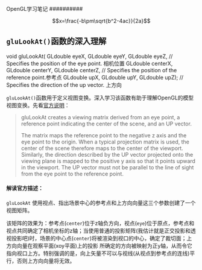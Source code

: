 OpenGL学习笔记
##########
<script type="text/javascript" src="http://cdn.mathjax.org/mathjax/latest/MathJax.js?config=default"></script>
$$x=\frac{-b\pm\sqrt{b^2-4ac}}{2a}$$

## `gluLookAt()`函数的深入理解

  void gluLookAt(	GLdouble eyeX, GLdouble eyeY, GLdouble eyeZ,           // Specifies the position of the eye point.      相机位置
   	              GLdouble centerX, GLdouble centerY, GLdouble centerZ,  // Specifies the position of the reference point.参考点
   	              GLdouble upX, GLdouble upY, GLdouble upZ);             // Specifies the direction of the up vector.     上方向
   	              

`gluLookAt()`函数用于定义视图变换。深入学习该函数有助于理解OpenGL的模型视图变换。先看[官方说明](https://www.opengl.org/sdk/docs/man2/xhtml/gluLookAt.xml)：


> gluLookAt creates a viewing matrix derived from an eye point, a reference point indicating the center of the scene, and an UP vector.
> 
> The matrix maps the reference point to the negative z axis and the eye point to the origin. When a typical projection matrix is used, the center of the scene therefore maps to the center of the viewport. Similarly, the direction described by the UP vector projected onto the viewing plane is mapped to the positive y axis so that it points upward in the viewport. The UP vector must not be parallel to the line of sight from the eye point to the reference point.

#### 解读官方描述：

`gluLookAt` 使用视点、指出场景中心的参考点和上方向向量这三个参数创建了一个视图矩阵。

该矩阵的效果为：参考点(`center`)位于z轴负方向，视点(`eye`)位于原点，参考点和视点共同确定了相机坐标的z轴；当使用普通的投影矩阵(我估计就是正交投影和透视投影吧)时，场景的中心点(`center`)将被渲染到视口的中心，确定了裁切面；上方向向量在观察平面(xoy平面)上的投影 所确定的方向被映射为正y轴，从而令它指向视口上方。特别强调的是，向上矢量不可以与视线(从视点到参考点的连线)平行，否则上方向向量将无效。
